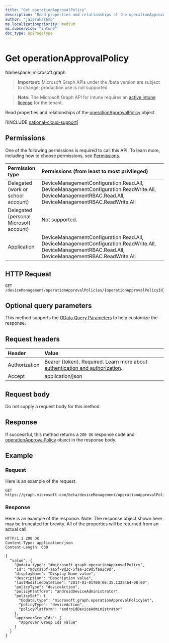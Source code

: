 ```yaml
---
title: "Get operationApprovalPolicy"
description: "Read properties and relationships of the operationApprovalPolicy object."
author: "jaiprakashmb"
ms.localizationpriority: medium
ms.subservice: "intune"
doc_type: apiPageType
---
```


# Get operationApprovalPolicy

Namespace: microsoft.graph

> **Important:** Microsoft Graph APIs under the /beta version are subject to change; production use is not supported.

> **Note:** The Microsoft Graph API for Intune requires an [active Intune license](https://go.microsoft.com/fwlink/?linkid=839381) for the tenant.

Read properties and relationships of the [operationApprovalPolicy](../resources/intune-rbac-operationapprovalpolicy.md) object.

[!INCLUDE [national-cloud-support](../../includes/all-clouds.md)]

## Permissions
One of the following permissions is required to call this API. To learn more, including how to choose permissions, see [Permissions](/graph/permissions-reference).

|Permission type|Permissions (from least to most privileged)|
|:---|:---|
|Delegated (work or school account)|DeviceManagementConfiguration.Read.All, DeviceManagementConfiguration.ReadWrite.All, DeviceManagementRBAC.Read.All, DeviceManagementRBAC.ReadWrite.All|
|Delegated (personal Microsoft account)|Not supported.|
|Application|DeviceManagementConfiguration.Read.All, DeviceManagementConfiguration.ReadWrite.All, DeviceManagementRBAC.Read.All, DeviceManagementRBAC.ReadWrite.All|

## HTTP Request
<!-- {
  "blockType": "ignored"
}
-->
``` http
GET /deviceManagement/operationApprovalPolicies/{operationApprovalPolicyId}
```

## Optional query parameters
This method supports the [OData Query Parameters](/graph/query-parameters) to help customize the response.

## Request headers
|Header|Value|
|:---|:---|
|Authorization|Bearer {token}. Required. Learn more about [authentication and authorization](/graph/auth/auth-concepts).|
|Accept|application/json|

## Request body
Do not supply a request body for this method.

## Response
If successful, this method returns a `200 OK` response code and [operationApprovalPolicy](../resources/intune-rbac-operationapprovalpolicy.md) object in the response body.

## Example

### Request
Here is an example of the request.
``` http
GET https://graph.microsoft.com/beta/deviceManagement/operationApprovalPolicies/{operationApprovalPolicyId}
```

### Response
Here is an example of the response. Note: The response object shown here may be truncated for brevity. All of the properties will be returned from an actual call.
``` http
HTTP/1.1 200 OK
Content-Type: application/json
Content-Length: 630

{
  "value": {
    "@odata.type": "#microsoft.graph.operationApprovalPolicy",
    "id": "9d2caa5f-aa5f-9d2c-5faa-2c9d5faa2c9d",
    "displayName": "Display Name value",
    "description": "Description value",
    "lastModifiedDateTime": "2017-01-01T00:00:35.1329464-08:00",
    "policyType": "deviceAction",
    "policyPlatform": "androidDeviceAdministrator",
    "policySet": {
      "@odata.type": "microsoft.graph.operationApprovalPolicySet",
      "policyType": "deviceAction",
      "policyPlatform": "androidDeviceAdministrator"
    },
    "approverGroupIds": [
      "Approver Group Ids value"
    ]
  }
}
```
